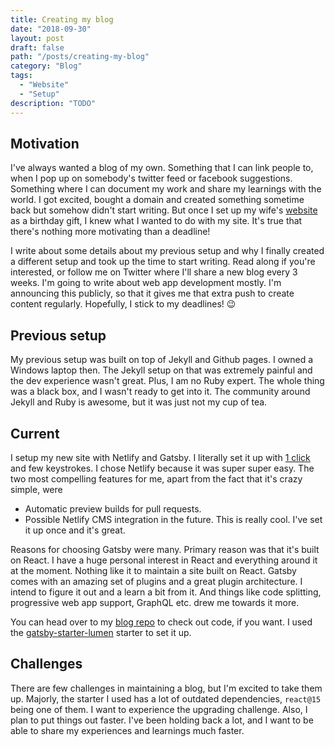 ```yaml
---
title: Creating my blog
date: "2018-09-30"
layout: post
draft: false
path: "/posts/creating-my-blog"
category: "Blog"
tags:
  - "Website"
  - "Setup"
description: "TODO"
---
```


## Motivation

I've always wanted a blog of my own. Something that I can link people to, when I pop up on somebody's twitter feed or facebook suggestions. Something where I can document my work and share my learnings with the world. I got excited, bought a domain and created something sometime back but somehow didn't start writing. But once I set up my wife's [website](https://samreenk.com) as a birthday gift, I knew what I wanted to do with my site. It's true that there's nothing more motivating than a deadline!

I write about some details about my previous setup and why I finally created a different setup and took up the time to start writing. Read along if you're interested, or follow me on Twitter where I'll share a new blog every 3 weeks. I'm going to write about web app development mostly. I'm announcing this publicly, so that it gives me that extra push to create content regularly. Hopefully, I stick to my deadlines! 😉

## Previous setup

My previous setup was built on top of Jekyll and Github pages. I owned a Windows laptop then. The Jekyll setup on that was extremely painful and the dev experience wasn't great. Plus, I am no Ruby expert. The whole thing was a black box, and I wasn't ready to get into it. The community around Jekyll and Ruby is awesome, but it was just not my cup of tea.

## Current

I setup my new site with Netlify and Gatsby. I literally set it up with [1 click](https://app.netlify.com/start/deploy?repository=https://github.com/alxshelepenok/gatsby-starter-lumen) and few keystrokes. I chose Netlify because it was super super easy. The two most compelling features for me, apart from the fact that it's crazy simple, were

- Automatic preview builds for pull requests.
- Possible Netlify CMS integration in the future. This is really cool. I've set it up once and it's great.

Reasons for choosing Gatsby were many. Primary reason was that it's built on React. I have a huge personal interest in React and everything around it at the moment. Nothing like it to maintain a site built on React. Gatsby comes with an amazing set of plugins and a great plugin architecture. I intend to figure it out and a learn a bit from it. And things like code splitting, progressive web app support, GraphQL etc. drew me towards it more.

You can head over to my [blog repo](https://github.com/maaz93/blog) to check out code, if you want. I used the [gatsby-starter-lumen](https://github.com/alxshelepenok/gatsby-starter-lumen) starter to set it up.

## Challenges

There are few challenges in maintaining a blog, but I'm excited to take them up. Majorly, the starter I used has a lot of outdated dependencies, `react@15` being one of them. I want to experience the upgrading challenge. Also, I plan to put things out faster. I've been holding back a lot, and I want to be able to share my experiences and learnings much faster.
